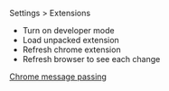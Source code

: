 Settings > Extensions
- Turn on developer mode
- Load unpacked extension
- Refresh chrome extension
- Refresh browser to see each change 


[Chrome message passing](https://developer.chrome.com/apps/messaging#connect)
